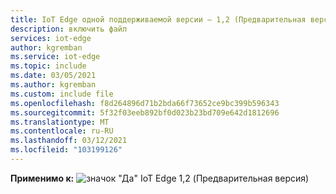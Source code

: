 ```yaml
---
title: IoT Edge одной поддерживаемой версии — 1,2 (Предварительная версия)
description: включить файл
services: iot-edge
author: kgremban
ms.service: iot-edge
ms.topic: include
ms.date: 03/05/2021
ms.author: kgremban
ms.custom: include file
ms.openlocfilehash: f8d264896d71b2bda66f73652ce9bc399b596343
ms.sourcegitcommit: 5f32f03eeb892bf0d023b23bd709e642d1812696
ms.translationtype: MT
ms.contentlocale: ru-RU
ms.lasthandoff: 03/12/2021
ms.locfileid: "103199126"
---
```

**Применимо к:** ![ значок "Да" ](./media/iot-edge-version/yes-icon.png) IoT Edge 1,2 (Предварительная версия)
